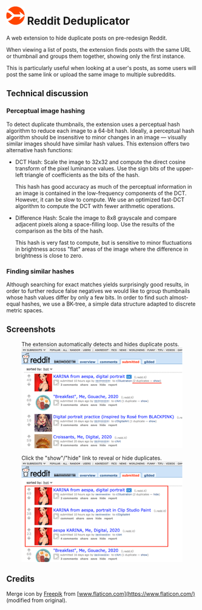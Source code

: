 # <img src="icon.svg" width="48" /> Reddit Deduplicator

A web extension to hide duplicate posts on pre-redesign Reddit.

When viewing a list of posts, the extension finds posts with the same URL or
thumbnail and groups them together, showing only the first instance.

This is particularly useful when looking at a user's posts, as some users will
post the same link or upload the same image to multiple subreddits.

## Technical discussion

### Perceptual image hashing

To detect duplicate thumbnails, the extension uses a perceptual hash algorithm
to reduce each image to a 64-bit hash. Ideally, a perceptual hash algorithm
should be insensitive to minor changes in an image — visually similar images
should have similar hash values. This extension offers two alternative hash
functions:

* DCT Hash: Scale the image to 32x32 and compute the direct cosine transform of
  the pixel luminance values. Use the sign bits of the upper-left triangle of
  coefficients as the bits of the hash.

  This hash has good accuracy as much of the perceptual information in an image
  is contained in the low-frequency components of the DCT. However, it can be
  slow to compute. We use an optimized fast-DCT algorithm to compute the DCT
  with fewer arithmetic operations.

* Difference Hash: Scale the image to 8x8 grayscale and compare adjacent pixels
  along a space-filling loop. Use the results of the comparison as the bits of
  the hash.

  This hash is very fast to compute, but is sensitive to minor fluctuations in
  brightness across "flat" areas of the image where the difference in
  brightness is close to zero.

### Finding similar hashes

Although searching for exact matches yields surprisingly good results, in order
to further reduce false negatives we would like to group thumbnails whose hash
values differ by only a few bits. In order to find such almost-equal hashes, we
use a BK-tree, a simple data structure adapted to discrete metric spaces.

## Screenshots

<figure>
<figcaption>The extension automatically detects and hides duplicate posts.</figcaption>
<img src="screenshots/s1_hide.png" width="640" />
</figure>
<figure>
<figcaption>Click the "show"/"hide" link to reveal or hide duplicates.</figcaption>
<img src="screenshots/s2_show.png" width="640" />
</figure>

## Credits

Merge icon by [Freepik](https://www.freepik.com/) from [www.flaticon.com](https://www.flaticon.com/) (modified from original).
